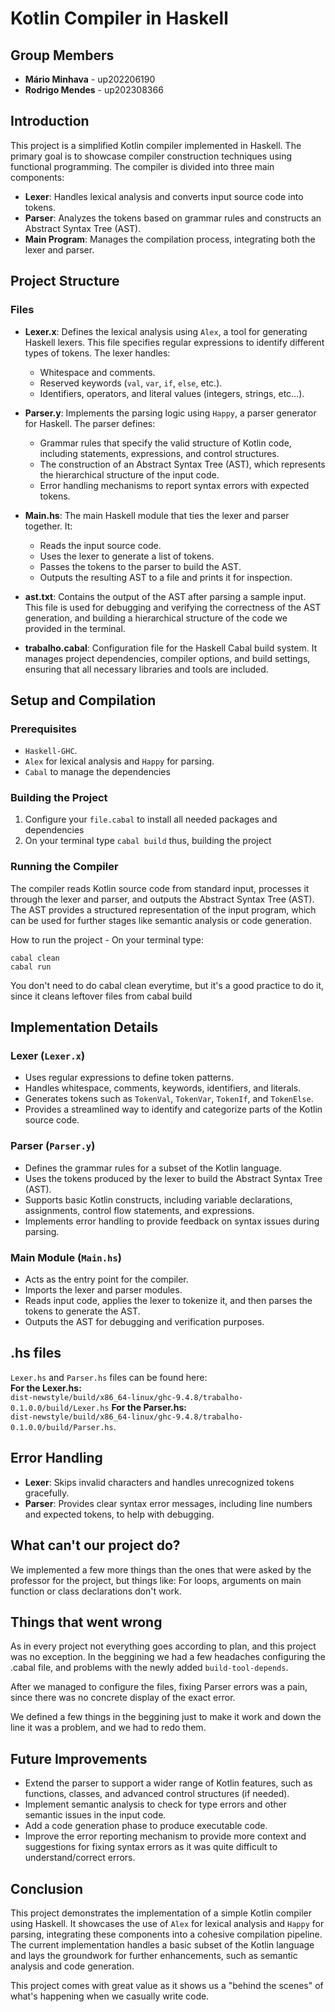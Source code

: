 # Kotlin Compiler in Haskell

## **Group Members** 

- **Mário Minhava** - up202206190
- **Rodrigo Mendes** - up202308366 

## Introduction

This project is a simplified Kotlin compiler implemented in Haskell. The primary goal is to showcase compiler construction techniques using functional programming. The compiler is divided into three main components:

- **Lexer**: Handles lexical analysis and converts input source code into tokens.
- **Parser**: Analyzes the tokens based on grammar rules and constructs an Abstract Syntax Tree (AST).
- **Main Program**: Manages the compilation process, integrating both the lexer and parser.

## Project Structure

### Files

- **Lexer.x**: Defines the lexical analysis using `Alex`, a tool for generating Haskell lexers. This file specifies regular expressions to identify different types of tokens. The lexer handles:
  - Whitespace and comments.
  - Reserved keywords (`val`, `var`, `if`, `else`, etc.).
  - Identifiers, operators, and literal values (integers, strings, etc...).

- **Parser.y**: Implements the parsing logic using `Happy`, a parser generator for Haskell. The parser defines:
  - Grammar rules that specify the valid structure of Kotlin code, including statements, expressions, and control structures.
  - The construction of an Abstract Syntax Tree (AST), which represents the hierarchical structure of the input code.
  - Error handling mechanisms to report syntax errors with expected tokens.

- **Main.hs**: The main Haskell module that ties the lexer and parser together. It:
  - Reads the input source code.
  - Uses the lexer to generate a list of tokens.
  - Passes the tokens to the parser to build the AST.
  - Outputs the resulting AST to a file and prints it for inspection.

- **ast.txt**: Contains the output of the AST after parsing a sample input. This file is used for debugging and verifying the correctness of the AST generation, and building a hierarchical structure of the code we provided in the terminal.

- **trabalho.cabal**: Configuration file for the Haskell Cabal build system. It manages project dependencies, compiler options, and build settings, ensuring that all necessary libraries and tools are included.

## Setup and Compilation

### Prerequisites

- `Haskell-GHC`.
- `Alex` for lexical analysis and `Happy` for parsing.
- `Cabal` to manage the dependencies 

### Building the Project

1. Configure your `file.cabal` to install all needed packages and dependencies
2. On your terminal type `cabal build` thus, building the project

### Running the Compiler

The compiler reads Kotlin source code from standard input, processes it through the lexer and parser, and outputs the Abstract Syntax Tree (AST). The AST provides a structured representation of the input program, which can be used for further stages like semantic analysis or code generation.

How to run the project - On your terminal type:
```
cabal clean
cabal run

``` 
You don't need to do cabal clean everytime, but it's a good practice to do it, since it cleans leftover files from cabal build

## Implementation Details

### Lexer (`Lexer.x`)

- Uses regular expressions to define token patterns.
- Handles whitespace, comments, keywords, identifiers, and literals.
- Generates tokens such as `TokenVal`, `TokenVar`, `TokenIf`, and `TokenElse`.
- Provides a streamlined way to identify and categorize parts of the Kotlin source code.

### Parser (`Parser.y`)

- Defines the grammar rules for a subset of the Kotlin language.
- Uses the tokens produced by the lexer to build the Abstract Syntax Tree (AST).
- Supports basic Kotlin constructs, including variable declarations, assignments, control flow statements, and expressions.
- Implements error handling to provide feedback on syntax issues during parsing.

### Main Module (`Main.hs`)

- Acts as the entry point for the compiler.
- Imports the lexer and parser modules.
- Reads input code, applies the lexer to tokenize it, and then parses the tokens to generate the AST.
- Outputs the AST for debugging and verification purposes.

## .hs files

`Lexer.hs` and `Parser.hs` files can be found here:\
**For the Lexer.hs:**\
`dist-newstyle/build/x86_64-linux/ghc-9.4.8/trabalho-0.1.0.0/build/Lexer.hs` 
**For the Parser.hs:**\
`dist-newstyle/build/x86_64-linux/ghc-9.4.8/trabalho-0.1.0.0/build/Parser.hs`.

## Error Handling

- **Lexer**: Skips invalid characters and handles unrecognized tokens gracefully.
- **Parser**: Provides clear syntax error messages, including line numbers and expected tokens, to help with debugging.

## What can't our project do?

We implemented a few more things than the ones that were asked by the professor for the project, but things like: For loops, arguments on main function or class declarations don't work. 

## Things that went wrong

As in every project not everything goes according to plan, and this project was no exception. In the beggining we had a few headaches configuring the .cabal file, and problems with the newly added `build-tool-depends`.

After we managed to configure the files, fixing Parser errors was a pain, since there was no concrete display of the exact error.

We defined a few things in the beggining just to make it work and down the line it was a problem, and we had to redo them.

## Future Improvements

- Extend the parser to support a wider range of Kotlin features, such as functions, classes, and advanced control structures (if needed).
- Implement semantic analysis to check for type errors and other semantic issues in the input code.
- Add a code generation phase to produce executable code.
- Improve the error reporting mechanism to provide more context and suggestions for fixing syntax errors as it was quite difficult to understand/correct errors.

## Conclusion

This project demonstrates the implementation of a simple Kotlin compiler using Haskell. It showcases the use of `Alex` for lexical analysis and `Happy` for parsing, integrating these components into a cohesive compilation pipeline. The current implementation handles a basic subset of the Kotlin language and lays the groundwork for further enhancements, such as semantic analysis and code generation.

This project comes with great value as it shows us a "behind the scenes" of what's happening when we casually write code.
